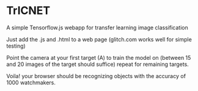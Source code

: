 # TrICNET
A simple Tensorflow.js webapp for transfer learning image classification

Just add the .js and .html to a web page (glitch.com works well for simple testing)

Point the camera at your first target (A) to train the model on (between 15 and 20 images of the target should suffice) repeat for remaining targets.

Voila! your browser should be recognizing objects with the accuracy of 1000 watchmakers. 

